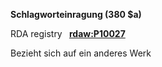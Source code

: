 **Schlagworteinragung (380 $a)**  

RDA registry **&nbsp;** [**rdaw:P10027**](http://www.rdaregistry.info/Elements/w/#P10027)

Bezieht sich auf ein anderes Werk